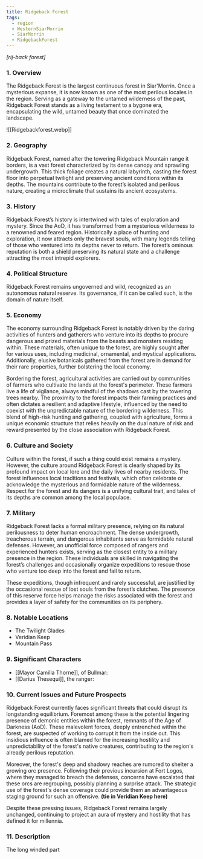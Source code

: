 ```yaml
---
title: Ridgeback Forest
tags:
  - region
  - WesternSiarMorrin
  - SiarMorrin
  - RidgebackForest
---
```

*[rij-back forest]*
### 1. **Overview**

The Ridgeback Forest is the largest continuous forest in Siar'Morrin. Once a mysterious expanse, it is now known as one of the most perilous locales in the region. Serving as a gateway to the untamed wilderness of the past, Ridgeback Forest stands as a living testament to a bygone era, encapsulating the wild, untamed beauty that once dominated the landscape.

![[Ridgebackforest.webp]]
### 2. **Geography**

Ridgeback Forest, named after the towering Ridgeback Mountain range it borders, is a vast forest characterized by its dense canopy and sprawling undergrowth. This thick foliage creates a natural labyrinth, casting the forest floor into perpetual twilight and preserving ancient conditions within its depths. The mountains contribute to the forest’s isolated and perilous nature, creating a microclimate that sustains its ancient ecosystems.

### 3. **History**

Ridgeback Forest’s history is intertwined with tales of exploration and mystery. Since the AoD, it has transformed from a mysterious wilderness to a renowned and feared region. Historically a place of hunting and exploration, it now attracts only the bravest souls, with many legends telling of those who ventured into its depths never to return. The forest’s ominous reputation is both a shield preserving its natural state and a challenge attracting the most intrepid explorers.

### 4. **Political Structure**

Ridgeback Forest remains ungoverned and wild, recognized as an autonomous natural reserve. Its governance, if it can be called such, is the domain of nature itself.

### 5. **Economy**

The economy surrounding Ridgeback Forest is notably driven by the daring activities of hunters and gatherers who venture into its depths to procure dangerous and prized materials from the beasts and monsters residing within. These materials, often unique to the forest, are highly sought after for various uses, including medicinal, ornamental, and mystical applications. Additionally, elusive botanicals gathered from the forest are in demand for their rare properties, further bolstering the local economy.

Bordering the forest, agricultural activities are carried out by communities of farmers who cultivate the lands at the forest's perimeter. These farmers live a life of vigilance, always mindful of the shadows cast by the towering trees nearby. The proximity to the forest impacts their farming practices and often dictates a resilient and adaptive lifestyle, influenced by the need to coexist with the unpredictable nature of the bordering wilderness. This blend of high-risk hunting and gathering, coupled with agriculture, forms a unique economic structure that relies heavily on the dual nature of risk and reward presented by the close association with Ridgeback Forest.

### 6. **Culture and Society**

Culture within the forest, if such a thing could exist remains a mystery. However, the culture around Ridgeback Forest is clearly shaped by its profound impact on local lore and the daily lives of nearby residents. The forest influences local traditions and festivals, which often celebrate or acknowledge the mysterious and formidable nature of the wilderness. Respect for the forest and its dangers is a unifying cultural trait, and tales of its depths are common among the local populace.

### 7. **Military**

Ridgeback Forest lacks a formal military presence, relying on its natural perilousness to deter human encroachment. The dense undergrowth, treacherous terrain, and dangerous inhabitants serve as formidable natural defenses. However, an unofficial force composed of rangers and experienced hunters exists, serving as the closest entity to a military presence in the region. These individuals are skilled in navigating the forest’s challenges and occasionally organize expeditions to rescue those who venture too deep into the forest and fail to return.

These expeditions, though infrequent and rarely successful, are justified by the occasional rescue of lost souls from the forest’s clutches. The presence of this reserve force helps manage the risks associated with the forest and provides a layer of safety for the communities on its periphery.

### 8. **Notable Locations**

- The Twilight Glades
- Veridian Keep
- Mountain Pass

### 9. **Significant Characters**

- [[Mayor Camilla Thorne]], of Bullmar:
- [[Darius Thesequi]], the ranger: 

### 10. **Current Issues and Future Prospects**

Ridgeback Forest currently faces significant threats that could disrupt its longstanding equilibrium. Foremost among these is the potential lingering presence of demonic entities within the forest, remnants of the Age of Darkness (AoD). These malevolent forces, deeply entrenched within the forest, are suspected of working to corrupt it from the inside out. This insidious influence is often blamed for the increasing hostility and unpredictability of the forest's native creatures, contributing to the region's already perilous reputation.

Moreover, the forest's deep and shadowy reaches are rumored to shelter a growing orc presence. Following their previous incursion at Fort Logos, where they managed to breach the defenses, concerns have escalated that these orcs are regrouping, possibly planning a surprise attack. The strategic use of the forest's dense coverage could provide them an advantageous staging ground for such an offensive. **(tie in Veridian Keep here)**

Despite these pressing issues, Ridgeback Forest remains largely unchanged, continuing to project an aura of mystery and hostility that has defined it for millennia.

### 11. **Description**

The long winded part
